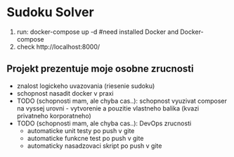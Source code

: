 # Sudoku Solver

1. run: docker-compose up -d #need installed Docker and Docker-compose
2. check http://localhost:8000/

## Projekt prezentuje moje osobne zrucnosti
- znalost logickeho uvazovania (riesenie sudoku)
- schopnost nasadit docker v praxi
- TODO (schopnosti mam, ale chyba cas..): schopnost vyuzivat composer na vyssej urovni - vytvorenie a pouzitie vlastneho balika (kvazi privatneho korporatneho)
- TODO (schopnosti mam, ale chyba cas..): DevOps zrucnosti
  - automaticke unit testy po push v gite
  - automaticke funkcne test po push v gite
  - automaticky nasadzovaci skript po push v gite

